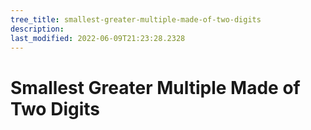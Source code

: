 ```yaml
---
tree_title: smallest-greater-multiple-made-of-two-digits
description: 
last_modified: 2022-06-09T21:23:28.2328
---
```


# Smallest Greater Multiple Made of Two Digits
